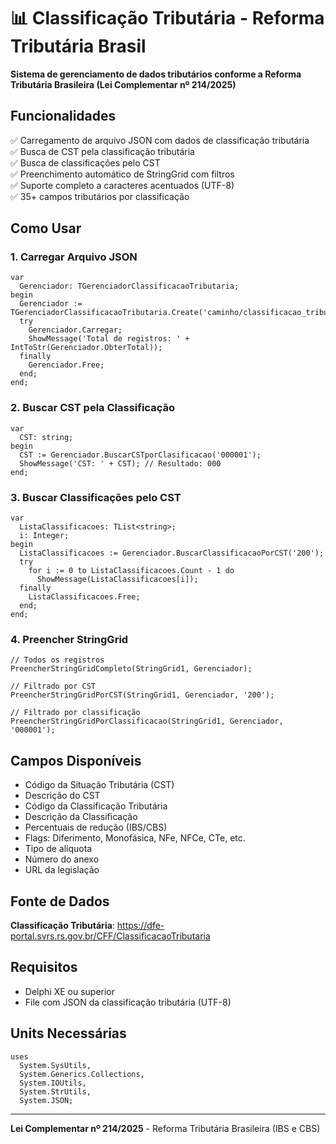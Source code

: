 # 📊 Classificação Tributária - Reforma Tributária Brasil

**Sistema de gerenciamento de dados tributários conforme a Reforma Tributária Brasileira (Lei Complementar nº 214/2025)**

## Funcionalidades

✅ Carregamento de arquivo JSON com dados de classificação tributária  
✅ Busca de CST pela classificação tributária  
✅ Busca de classificações pelo CST  
✅ Preenchimento automático de StringGrid com filtros  
✅ Suporte completo a caracteres acentuados (UTF-8)  
✅ 35+ campos tributários por classificação  

## Como Usar

### 1. Carregar Arquivo JSON
```delphi
var
  Gerenciador: TGerenciadorClassificacaoTributaria;
begin
  Gerenciador := TGerenciadorClassificacaoTributaria.Create('caminho/classificacao_tributaria.json');
  try
    Gerenciador.Carregar;
    ShowMessage('Total de registros: ' + IntToStr(Gerenciador.ObterTotal));
  finally
    Gerenciador.Free;
  end;
end;
```

### 2. Buscar CST pela Classificação
```delphi
var
  CST: string;
begin
  CST := Gerenciador.BuscarCSTporClasificacao('000001');
  ShowMessage('CST: ' + CST); // Resultado: 000
end;
```

### 3. Buscar Classificações pelo CST
```delphi
var
  ListaClassificacoes: TList<string>;
  i: Integer;
begin
  ListaClassificacoes := Gerenciador.BuscarClassificacaoPorCST('200');
  try
    for i := 0 to ListaClassificacoes.Count - 1 do
      ShowMessage(ListaClassificacoes[i]);
  finally
    ListaClassificacoes.Free;
  end;
end;
```

### 4. Preencher StringGrid
```delphi
// Todos os registros
PreencherStringGridCompleto(StringGrid1, Gerenciador);

// Filtrado por CST
PreencherStringGridPorCST(StringGrid1, Gerenciador, '200');

// Filtrado por classificação
PreencherStringGridPorClassificacao(StringGrid1, Gerenciador, '000001');
```

## Campos Disponíveis

- Código da Situação Tributária (CST)
- Descrição do CST
- Código da Classificação Tributária
- Descrição da Classificação
- Percentuais de redução (IBS/CBS)
- Flags: Diferimento, Monofásica, NFe, NFCe, CTe, etc.
- Tipo de alíquota
- Número do anexo
- URL da legislação

## Fonte de Dados

**Classificação Tributária**: https://dfe-portal.svrs.rs.gov.br/CFF/ClassificacaoTributaria

## Requisitos

- Delphi XE ou superior
- File com JSON da classificação tributária (UTF-8)

## Units Necessárias
```delphi
uses
  System.SysUtils,
  System.Generics.Collections,
  System.IOUtils,
  System.StrUtils,
  System.JSON;
```

---

**Lei Complementar nº 214/2025** - Reforma Tributária Brasileira (IBS e CBS)
